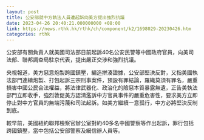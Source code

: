 ```yaml
---
layout: post
title: 公安部就中方執法人員遭起訴向美方提出強烈抗議
date: 2023-04-26 20:40:21.000000000 +08:00
link: https://news.rthk.hk/rthk/ch/component/k2/1698029-20230426.htm
categories: rthk
---
```


公安部有關負責人就美國司法部日前起訴40名公安民警等中國政府官員，向美司法部、聯邦調查局駐京代表，提出嚴正交涉和強烈抗議。

央視報道，美方惡意炮製跨國鎮壓，編造拼湊證據，公安部堅決反對，又指美國執法部門連續炮製、打包起訴三宗刑事案件，預設有罪結論，羅織莫須有罪名，嚴重損害中國公民合法權益，將法律武器化、政治化的險惡本質暴露無遺，正告美執法部門立即收手，強烈敦促美方認清濫訴中方官員事件的嚴重危害性，要求美方立即停止對中方官員的無端污蔑和司法起訴。如美方繼續一意孤行，中方必將堅決反制到底。

較早前，美國紐約聯邦檢察官辦公室對約40多名中國警察等作出起訴，罪行包括跨國鎮壓，當中包括公安部警察及網信辦人員等。
